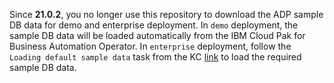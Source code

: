 Since **21.0.2**, you no longer use this repository to download the ADP sample DB data for demo and enterprise deployment.  In `demo` deployment, the sample DB data will be loaded automatically from the IBM Cloud Pak for Business Automation Operator.  In `enterprise` deployment, follow the `Loading default sample data` task from the KC [link](https://www.ibm.com/docs/en/SSYHZ8_21.0.x/com.ibm.dba.install/op_topics/tsk_post_dpcak8s_loaddb2.html) to load the required sample DB data.
